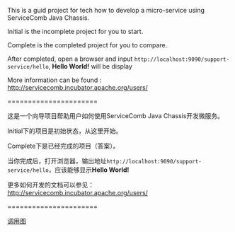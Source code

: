 This is a guid project for tech how to develop a micro-service using ServiceComb Java Chassis.

Initial is the incomplete project for you to start.

Complete is the completed project for you to compare.

After completed, open a browser and input `http://localhost:9090/support-service/hello`, **Hello World!** will be display

More information can be found : http://servicecomb.incubator.apache.org/users/

======================

这是一个向导项目帮助用户如何使用ServiceComb Java Chassis开发微服务。

Initial下的项目是初始状态，从这里开始。

Complete下是已经完成的项目（答案）。

当你完成后，打开浏览器，输出地址`http://localhost:9090/support-service/hello`，应该能够显示**Hello World!**

更多如何开发的文档可以参见：http://servicecomb.incubator.apache.org/users/

======================

[调用图](https://github.com/zhengyangyong/servicecomb-guide-develop-a-edge/blob/master/others/arch.png)

